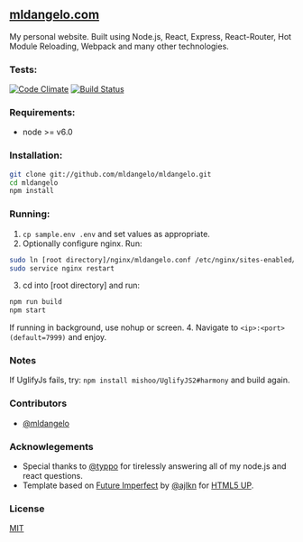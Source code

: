 ## [mldangelo.com](http://mldangelo.com)
My personal website. Built using Node.js, React, Express, React-Router, Hot Module Reloading, Webpack and many other technologies.

### Tests: 
[![Code Climate](https://codeclimate.com/github/mldangelo/mldangelo/badges/gpa.svg)](https://codeclimate.com/github/mldangelo/mldangelo)
[![Build Status](https://travis-ci.org/mldangelo/mldangelo.svg?branch=master)](https://travis-ci.org/mldangelo/mldangelo)

### Requirements:
* node >= v6.0

### Installation:

```bash
git clone git://github.com/mldangelo/mldangelo.git
cd mldangelo
npm install
```

###  Running:

1. ``` cp sample.env .env ``` and set values as appropriate.
2. Optionally configure nginx. Run:

  ```bash
  sudo ln [root directory]/nginx/mldangelo.conf /etc/nginx/sites-enabled/mldangelo.conf
  sudo service nginx restart
  ```
3. cd into [root directory] and run:

  ```bash
  npm run build
  npm start
  ```
  If running in background, use nohup or screen.
4. Navigate to `<ip>:<port> (default=7999)` and enjoy.

### Notes

If UglifyJs fails, try: ``` npm install mishoo/UglifyJS2#harmony ``` and build again.

### Contributors
- [@mldangelo](https://github.com/mldangelo)

### Acknowlegements
- Special thanks to [@typpo](https://github.com/typpo) for tirelessly answering all of my node.js and react questions.
- Template based on [Future Imperfect](https://html5up.net/future-imperfect) by [@ajlkn](https://github.com/ajlkn) for [HTML5 UP](html5up.net).

### License
[MIT](https://github.com/mldangelo/mldangelo/blob/master/LICENSE)
